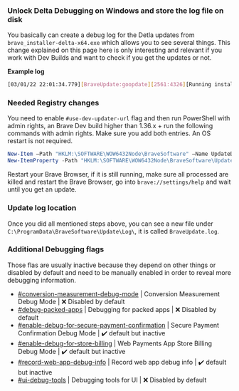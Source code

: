 ### Unlock Delta Debugging on Windows and store the log file on disk

You basically can create a debug log for the Detla updates from `brave_installer-delta-x64.exe` which allows you to see several things. This change explained on this page here is only interesting and relevant if you work with Dev Builds and want to check if you get the updates or not.


**Example log**

```sh
[03/01/22 22:01:34.779][BraveUpdate:goopdate][2561:4326][Running installer][C:\Program Files (x86)\BraveSoftware\Update\Install\{EA78FFA4-26E6-459D-9D48-03CA7B5750EE}\brave_installer-delta-x64.exe][][{AFK6A192-C873-4hh1-AC78-6CC90DG45365}]
```

### Needed Registry changes

You need to enable `#use-dev-updater-url` flag and then run PowerShell with admin rights, an Brave Dev build higher than 1.36.x + run the following commands with admin rights. Make sure you add both entries. An OS restart is not required.

```Powershell
New-Item –Path "HKLM:\SOFTWARE\WOW6432Node\BraveSoftware" –Name UpdateDev
New-ItemProperty -Path "HKLM:\SOFTWARE\WOW6432Node\BraveSoftware\UpdateDev" -Name "IsEnabledLogToFile" -Value ”1”  -PropertyType "DWord"
```

Restart your Brave Browser, if it is still running, make sure all processed are killed and restart the Brave Browser, go into `brave://settings/help` and wait until you get an update. 

### Update log location

Once you did all mentioned steps above, you can see a new file under `C:\ProgramData\BraveSoftware\Update\Log\`, it is called `BraveUpdate.log`.


### Additional Debugging flags

Those flas are usually inactive because they depend on other things or disabled by default and need to be manually enabled in order to reveal more debugging information.

- [#conversion-measurement-debug-mode](chrome://flags/#conversion-measurement-debug-mode) | Conversion Measurement Debug Mode | ❌ Disabled by default
- [#debug-packed-apps](chrome://flags/#debug-packed-apps) | Debugging for packed apps | ❌ Disabled by default
- [#enable-debug-for-secure-payment-confirmation](chrome://flags/#enable-debug-for-secure-payment-confirmation) | Secure Payment Confirmation Debug Mode | ✔️ default but inactive
- [#enable-debug-for-store-billing](chrome://flags/#enable-debug-for-store-billing) | Web Payments App Store Billing Debug Mode | ✔️ default but inactive
- [#record-web-app-debug-info](chrome://flags/#record-web-app-debug-info) | Record web app debug info | ✔️ default but inactive
- [#ui-debug-tools](chrome://flags/#ui-debug-tools) | Debugging tools for UI | ❌ Disabled by default








